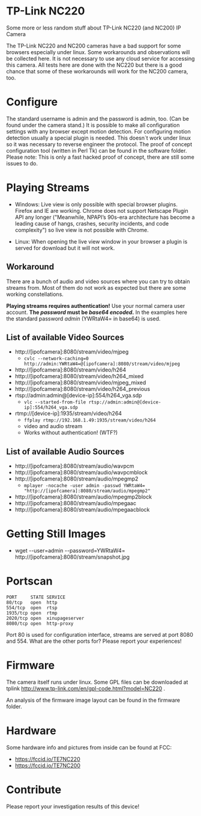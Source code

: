 # TP-Link NC220
Some more or less random stuff about TP-Link NC220 (and NC200) IP Camera

The TP-Link NC220 and NC200 cameras have a bad support for some browsers especially under linux. Some workarounds and observations will be collected here. It is not necessary to use any cloud service for accessing this camera. All tests here are done with the NC220 but there is a good chance that some of these workarounds will work for the NC200 camera, too.

# Configure
The standard username is admin and the password is admin, too. (Can be found under the camera stand.)
It is possible to make all configuration settings with any browser except motion detection. 
For configuring motion detection usually a special plugin is needed. This doesn´t work under linux so it was
necessary to reverse engineer the protocol. The proof of concept configuration tool (written in Perl Tk) 
can be found in the software folder. Please note: This is only a fast hacked proof of concept, there are still some
issues to do.

# Playing Streams

* Windows: Live view is only possible with special browser plugins. Firefox and IE are working. Chrome does not support Netscape Plugin API any longer ("Meanwhile, NPAPI’s 90s-era architecture has become a leading cause of hangs, crashes, security incidents, and code complexity") so live view is not possible with Chrome.

* Linux: When opening the live view window in your browser a plugin is served for download but it will not work. 

## Workaround
There are a bunch of audio and video sources where you can try to obtain streams from. Most of them do not work as expected but there are some working constellations.

**Playing streams requires authentication!** Use your normal camera user account. **The _password_ must be _base64 encoded_.** In the examples here the standard password _admin_ (YWRtaW4= in base64) is used.

## List of available Video Sources
* http://[ipofcamera]:8080/stream/video/mjpeg
  * `cvlc --network-caching=0 http://admin:YWRtaW4=@[ipofcamera]:8080/stream/video/mjpeg`
* http://[ipofcamera]:8080/stream/video/h264
* http://[ipofcamera]:8080/stream/video/h264_mixed
* http://[ipofcamera]:8080/stream/video/mjpeg_mixed
* http://[ipofcamera]:8080/stream/video/h264_previous
* rtsp://admin:admin@[device-ip]:554/h264_vga.sdp
  * `vlc --started-from-file rtsp://admin:admin@[device-ip]:554/h264_vga.sdp`
* rtmp://[device-ip]:1935/stream/video/h264
  * `ffplay rtmp://192.168.1.49:1935/stream/video/h264`
  * video and audio stream
  * Works without authentication! (WTF?)

## List of available Audio Sources
* http://[ipofcamera]:8080/stream/audio/wavpcm
* http://[ipofcamera]:8080/stream/audio/wavpcmblock
* http://[ipofcamera]:8080/stream/audio/mpegmp2
  * `mplayer -nocache -user admin -passwd YWRtaW4= "http://[ipofcamera]:8080/stream/audio/mpegmp2"`
* http://[ipofcamera]:8080/stream/audio/mpegmp2block
* http://[ipofcamera]:8080/stream/audio/mpegaac
* http://[ipofcamera]:8080/stream/audio/mpegaacblock

# Getting Still Images
* wget --user=admin --password=YWRtaW4= http://[ipofcamera]:8080/stream/snapshot.jpg

# Portscan
```
PORT     STATE SERVICE
80/tcp   open  http
554/tcp  open  rtsp
1935/tcp open  rtmp
2020/tcp open  xinupageserver
8080/tcp open  http-proxy
```

Port 80 is used for configuration interface, streams are served at port 8080 and 554. What are the other ports for? Please report your experiences!

# Firmware
The camera itself runs under linux. Some GPL files can be downloaded at tplink http://www.tp-link.com/en/gpl-code.html?model=NC220 .

An analysis of the firmware image layout can be found in the firmware folder.

# Hardware
Some hardware info and pictures from inside can be found at FCC:
* https://fccid.io/TE7NC220
* https://fccid.io/TE7NC200


# Contribute
Please report your investigation results of this device!
